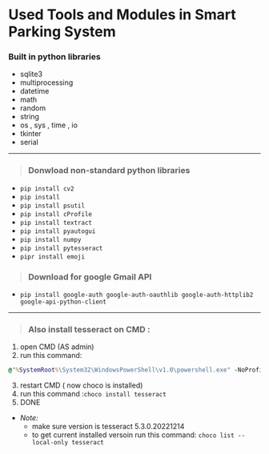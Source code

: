 # Used Tools and Modules in Smart Parking System 


### Built in python libraries 
 * sqlite3
 * multiprocessing 
 * datetime
 * math
 * random
 * string
 * os  , sys , time , io
 * tkinter 
 * serial

----
> ### Donwload non-standard python libraries

* `pip install cv2`
* `pip install`
* `pip install psutil`
* `pip install cProfile`
* `pip install textract`
* `pip install pyautogui`
* `pip install numpy`
* `pip install pytesseract`
* `pipr install emoji`

> ### Download for google Gmail API

* `pip install google-auth google-auth-oauthlib google-auth-httplib2 google-api-python-client`

-----

> ### Also install tesseract on CMD : 

 1. open CMD (AS admin)
 2. run this command: 
```cmd 
@"%SystemRoot%\System32\WindowsPowerShell\v1.0\powershell.exe" -NoProfile -InputFormat None -ExecutionPolicy Bypass -Command "[System.Net.ServicePointManager]::SecurityProtocol = 3072; iex ((New-Object System.Net.WebClient).DownloadString('https://community.chocolatey.org/install.ps1'))" && SET "PATH=%PATH%;%ALLUSERSPROFILE%\chocolatey\bin
```

 3. restart CMD ( now choco is installed)
 4. run this command :`choco install tesseract`
 5. DONE 
* _Note:_
 	* make sure version is tesseract 5.3.0.20221214
 	* to get current installed versoin run this command: `choco list --local-only tesseract`

